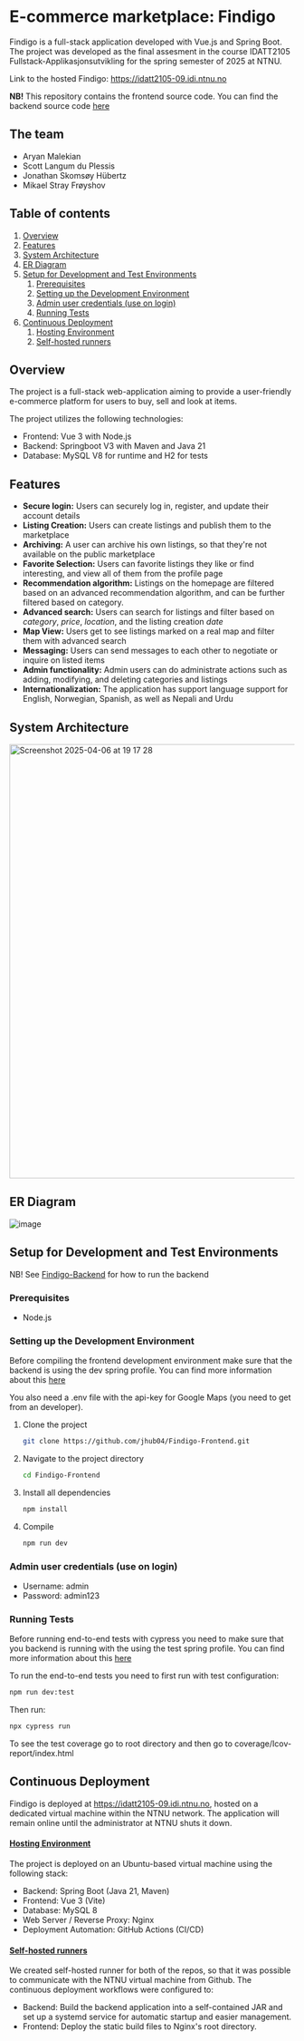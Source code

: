 # E-commerce marketplace: Findigo
Findigo is a full-stack application developed with Vue.js and Spring Boot. 
The project was developed as the final assesment in the course IDATT2105 Fullstack-Applikasjonsutvikling
for the spring semester of 2025 at NTNU.

Link to the hosted Findigo: https://idatt2105-09.idi.ntnu.no 

**NB!** This repository contains the frontend source code. You can find the backend source code [here](https://github.com/jhub04/Findigo.git) 

## The team
- Aryan Malekian
- Scott Langum du Plessis
- Jonathan Skomsøy Hübertz
- Mikael Stray Frøyshov

## Table of contents
1. [Overview](#Overview)
2. [Features](#Features)
3. [System Architecture](#System-Architecture)
4. [ER Diagram](#ER-Diagram)
5. [Setup for Development and Test Environments](#Setup-for-Development-and-Test-Environments)
      1. [Prerequisites](#Prerequisites)
      2. [Setting up the Development Environment](#Setting-up-the-Development-Environment)
      3. [Admin user credentials (use on login)](#Admin-user-credentials-(use-on-login))
      4. [Running Tests](#Running-Tests)
6. [Continuous Deployment](#Continuous-Deployment)
      1. [Hosting Environment](#Hosting-Environment)
      2. [Self-hosted runners](#Self-hosted-runners)


## Overview
The project is a full-stack web-application aiming to provide a user-friendly
e-commerce platform for users to buy, sell and look at items.

The project utilizes the following technologies:
- Frontend: Vue 3 with Node.js
- Backend: Springboot V3 with Maven and Java 21
- Database: MySQL V8 for runtime and H2 for tests

## Features
- **Secure login:** Users can securely log in, register, and update their account details
- **Listing Creation:** Users can create listings and publish them to the marketplace
- **Archiving:** A user can archive his own listings, so that they're not available on the public marketplace
- **Favorite Selection:** Users can favorite listings they like or find interesting, and view all of them from the profile page 
- **Recommendation algorithm:** Listings on the homepage are filtered based on an advanced recommendation algorithm, and can be further filtered based on category.
- **Advanced search:** Users can search for listings and filter based on *category*, *price*, *location*, and the listing creation *date*
- **Map View:** Users get to see listings marked on a real map and filter them with advanced search
- **Messaging:** Users can send messages to each other to negotiate or inquire on listed items
- **Admin functionality:** Admin users can do administrate actions such as adding, modifying, and deleting categories and listings
- **Internationalization:** The application has support language support for English, Norwegian, Spanish, as well as Nepali and Urdu

## System Architecture
<img width="766" alt="Screenshot 2025-04-06 at 19 17 28" src="https://github.com/user-attachments/assets/7645299b-3fe0-474c-b22d-4bb96667d6af" />

## ER Diagram
![image](https://github.com/user-attachments/assets/a2be6e4a-e77e-4629-9c1f-aeb35cc3fc0d)


## Setup for Development and Test Environments 
NB! See [Findigo-Backend](https://github.com/jhub04/Findigo.git) for how to run the backend

### Prerequisites 
- Node.js


### Setting up the Development Environment
Before compiling the frontend development environment make sure that the backend is using the dev spring profile. You can find more information about this [here](https://github.com/jhub04/Findigo/blob/master/README.md)

You also need a .env file with the api-key for Google Maps (you need to get from an developer). 

1. Clone the project
    ```bash
    git clone https://github.com/jhub04/Findigo-Frontend.git
    ```
2. Navigate to the project directory
   ```bash
   cd Findigo-Frontend
   ```
3. Install all dependencies
   ```bash
   npm install
   ```
4. Compile
   ```bash
   npm run dev
   ```

### Admin user credentials (use on login)
- Username: admin
- Password: admin123

### Running Tests
Before running end-to-end tests with cypress you need to make sure that you backend is running with the using the test spring profile. You can find more information about this [here](https://github.com/jhub04/Findigo/blob/master/README.md)
 
To run the end-to-end tests you need to first run with test configuration:
```bash
npm run dev:test 
```

Then run:
```bash
npx cypress run
```
To see the test coverage go to root directory and then go to coverage/Icov-report/index.html
## Continuous Deployment
Findigo is deployed at https://idatt2105-09.idi.ntnu.no, hosted on a dedicated virtual machine within the NTNU network. The application will remain online until the administrator at NTNU shuts it down.

#### <u>Hosting Environment</u>
The project is deployed on an Ubuntu-based virtual machine using the following stack:
- Backend: Spring Boot (Java 21, Maven)
- Frontend: Vue 3 (Vite)
- Database: MySQL 8
- Web Server / Reverse Proxy: Nginx
- Deployment Automation: GitHub Actions (CI/CD)



#### <u>Self-hosted runners</u>
We created self-hosted runner for both of the repos, so that it was possible to communicate with the NTNU virtual machine from Github.
The continuous deployment workflows were configured to:
- Backend: Build the backend application into a self-contained JAR and set up a systemd service for automatic startup and easier management.
- Frontend: Deploy the static build files to Nginx's root directory.  





